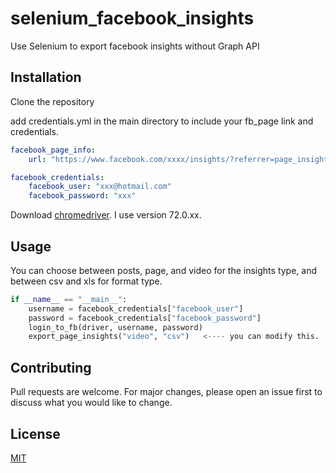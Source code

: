 # selenium_facebook_insights

Use Selenium to export facebook insights without Graph API

## Installation
Clone the repository

add credentials.yml in the main directory to include your fb_page link and credentials.

```yml
facebook_page_info:
    url: "https://www.facebook.com/xxxx/insights/?referrer=page_insights_tab_button"

facebook_credentials:
    facebook_user: "xxx@hotmail.com"
    facebook_password: "xxx"
```
Download [chromedriver](https://chromedriver.storage.googleapis.com/index.html). I use version 72.0.xx.  

## Usage

You can choose between posts, page, and video for the insights type, and between csv and xls for format type. 
```python
if __name__ == "__main__":
    username = facebook_credentials["facebook_user"]
    password = facebook_credentials["facebook_password"]
    login_to_fb(driver, username, password)
    export_page_insights("video", "csv")   <---- you can modify this. 
```
## Contributing
Pull requests are welcome. For major changes, please open an issue first to discuss what you would like to change.

## License
[MIT](https://choosealicense.com/licenses/mit/)